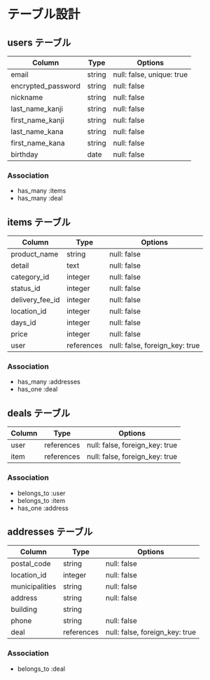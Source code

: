 # テーブル設計



## users テーブル

| Column             | Type   | Options                   |
| ------------------ | ------ | ------------------------- |
| email              | string | null: false, unique: true |
| encrypted_password | string | null: false               |
| nickname           | string | null: false               |
| last_name_kanji    | string | null: false               |
| first_name_kanji   | string | null: false               | 
| last_name_kana     | string | null: false               |  
| first_name_kana    | string | null: false               |
| birthday           | date   | null: false               |

### Association

- has_many :items
- has_many :deal



## items テーブル

| Column          | Type       | Options                        |
| --------------- | ---------- | ------------------------------ |
| product_name    | string     | null: false                    |
| detail          | text       | null: false                    |
| category_id     | integer    | null: false                    |
| status_id       | integer    | null: false                    |
| delivery_fee_id | integer    | null: false                    |
| location_id     | integer    | null: false                    |
| days_id         | integer    | null: false                    |
| price           | integer    | null: false                    |
| user            | references | null: false, foreign_key: true |

### Association

- has_many :addresses
- has_one :deal



## deals テーブル

| Column            | Type       | Options                        |
|------------------ | ---------- |------------------------------- |
| user              | references | null: false, foreign_key: true |
| item              | references | null: false, foreign_key: true |

### Association

- belongs_to :user
- belongs_to :item
- has_one :address



## addresses テーブル

| Column         | Type       | Options                        |
|--------------- | ---------- |------------------------------- |
| postal_code    | string     | null: false                    |
| location_id    | integer    | null: false                    |
| municipalities | string     | null: false                    |
| address        | string     | null: false                    |
| building       | string     |                                |
| phone          | string     | null: false                    |
| deal           | references | null: false, foreign_key: true |

### Association

- belongs_to :deal
